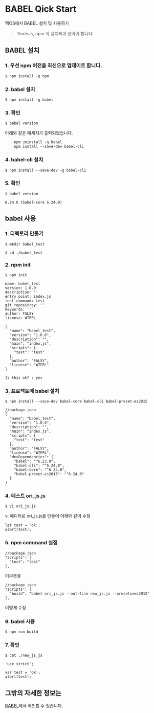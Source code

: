 # BABEL Qick Start
맥OS에서 BABEL 설치 및 사용하기
> NodeJs, npm 이 설치되어 있어야 합니다.

## BABEL 설치

### 1. 우선 npm 버전을 최신으로 업데이트 합니다.
```
$ npm install -g npm
```

### 2. babel 설치
```
$ npm install -g babel
```

### 3. 확인
```
$ babel version
```
아래와 같은 메세지가 출력되었습니다.
```
    npm uninstall -g babel
    npm install --save-dev babel-cli
```

### 4. babel-cli 설치
```
$ npm install --save-dev -g babel-cli
```

### 5. 확인
```
$ babel version
```
```
6.24.0 (babel-core 6.24.0)
```


## babel 사용

### 1. 디랙토리 만들기
```
$ mkdir babel_test
```
```
$ cd ./babel_test
```

### 2. npm init
```
$ npm init
```
```
name: babel_test
version: 1.0.0
description: ''
entry point: index.js
test command: test
git repositroy: ''
keywords: ''
author: FALSY
license: WTFPL
```
```
{
  "name": "babel_test",
  "version": "1.0.0",
  "description": "",
  "main": "index.js",
  "scripts": {
    "test": "test"
  },
  "author": "FALSY",
  "license": "WTFPL"
}

Is this ok? : yes
```

### 3. 프로젝트에 babel 설치
```
$ npm install --save-dev babel-core babel-cli babel-preset-es2015
```
```
//package.json
{
  "name": "babel_test",
  "version": "1.0.0",
  "description": "",
  "main": "index.js",
  "scripts": {
    "test": "test"
  },
  "author": "FALSY",
  "license": "WTFPL",
  "devDependencies": {
    "babel": "^6.23.0",
    "babel-cli": "^6.24.0",
    "babel-core": "^6.24.0",
    "babel-preset-es2015": "^6.24.0"
  }
}
```

### 4. 테스트 ori_js.js
```
$ vi ori_js.js
```
vi 에디터로 ori_js.js를 만들어 아래와 같이 수정
```
let test = 'ok';
alert(test);
```

### 5. npm command 설정
```
//package.json
"scripts": {
  "test": "test"
},
```
이부분을
```
//package.json
"scripts": {
  "build": "babel ori_js.js --out-file new_js.js --presets=es2015"
},
```
이렇게 수정

### 6. babel 사용
```
$ npm run build
```

### 7. 확인
```
$ cat ./new_js.js
```
```
'use strict';

var test = 'ok';
alert(test);
```

## 그밖의 자세한 정보는
[BABEL](https://babeljs.io/)에서 확인할 수 있습니다.